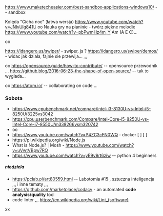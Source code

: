 
https://www.maketecheasier.com/best-sandbox-applications-windows10/ --  sandbox

Kolęda "Cicha noc" (łatwa wersja)
https://www.youtube.com/watch?v=JNlvUlg841U
oo
Nauka gry na pianinie - twórz piękne melodie
https://www.youtube.com/watch?v=pbPwmHz4m_Y
Am (A E C)...

oo

https://idangero.us/swiper/ - swiper, js ?
https://idangero.us/swiper/demos/ - widac jak dziala, fajnie sie przewija... ,,,

oo
https://opensource.guide/how-to-contribute/ -- opensource przewodnik ...
https://github.blog/2016-06-23-the-shape-of-open-source/ -- tak to wyglada...

oo
https://atom.io/ -- collaborating on code ...

### Sobota
- https://www.cpubenchmark.net/compare/Intel-i3-8130U-vs-Intel-i5-8250U/3225vs3042
- https://cpu.userbenchmark.com/Compare/Intel-Core-i5-8250U-vs-Intel-Core-i7-8550U/m338266vsm320742
- oo
- https://www.youtube.com/watch?v=P4ZC3cFN0WQ - docker [ ] [ ]
- https://pl.wikipedia.org/wiki/Node.js
- What is Node.js? | Mosh - https://www.youtube.com/watch?v=uVwtVBpw7RQ
- https://www.youtube.com/watch?v=yE9v9rt6ziw -- python 4 beginners
##### niedziela
- https://pclab.pl/art80559.html -- Labotomia #15 , sztuczna inteligencja ,,, i inne tematy ,,,
- https://github.com/marketplace/codacy - an automated **code analysis/quality** tool 
- code linter ,,,  https://en.wikipedia.org/wiki/Lint_(software)

xx
